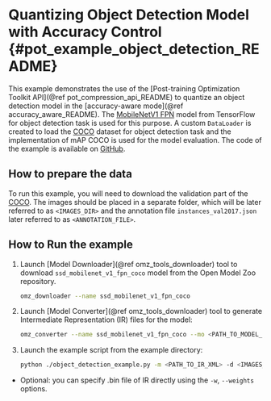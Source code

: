 # Quantizing Object Detection Model with Accuracy Control {#pot_example_object_detection_README}

This example demonstrates the use of the [Post-training Optimization Toolkit API](@ref pot_compression_api_README) to
 quantize an object detection model in the [accuracy-aware mode](@ref accuracy_aware_README).
The [MobileNetV1 FPN](https://github.com/openvinotoolkit/open_model_zoo/tree/master/models/public/ssd_mobilenet_v1_fpn_coco) model from TensorFlow for object detection task is used for this purpose.
A custom `DataLoader` is created to load the [COCO](https://cocodataset.org/) dataset for object detection task 
and the implementation of mAP COCO is used for the model evaluation. The code of the example is available on [GitHub](https://github.com/openvinotoolkit/openvino/tree/master/tools/pot/openvino/tools/pot/api/samples/object_detection).

## How to prepare the data

To run this example, you will need to download the validation part of the [COCO](https://cocodataset.org/). The images should be placed in a separate folder, which will be later referred to as `<IMAGES_DIR>` and the annotation file `instances_val2017.json` later referred to as `<ANNOTATION_FILE>`.  
## How to Run the example

1. Launch [Model Downloader](@ref omz_tools_downloader) tool to download `ssd_mobilenet_v1_fpn_coco` model from the Open Model Zoo repository.
   ```sh
   omz_downloader --name ssd_mobilenet_v1_fpn_coco
2. Launch [Model Converter](@ref omz_tools_downloader) tool to generate Intermediate Representation (IR) files for the model:
   ```sh
   omz_converter --name ssd_mobilenet_v1_fpn_coco --mo <PATH_TO_MODEL_OPTIMIZER>/mo.py
   ```
3. Launch the example script from the example directory:
   ```sh
   python ./object_detection_example.py -m <PATH_TO_IR_XML> -d <IMAGES_DIR> --annotation-path <ANNOTATION_FILE>
   ```
   
*  Optional: you can specify .bin file of IR directly using the `-w`, `--weights` options.
